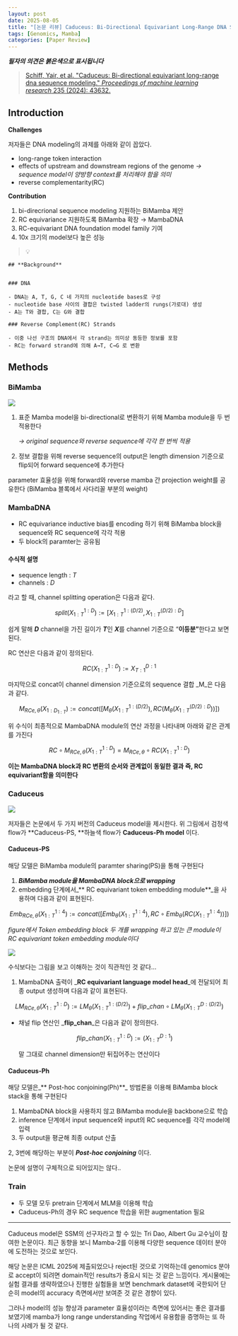 ```yaml
---
layout: post
date: 2025-08-05
title: "[논문 리뷰] Caduceus: Bi-Directional Equivariant Long-Range DNA Sequence Modeling"
tags: [Genomics, Mamba]
categories: [Paper Review]
---
```


<span class="notion-red">_**필자의 의견은 붉은색으로 표시됩니다**_</span>


> [Schiff, Yair, et al. "Caduceus: Bi-directional equivariant long-range dna sequence modeling." ](https://pmc.ncbi.nlm.nih.gov/articles/PMC12189541/)[_Proceedings of machine learning research_](https://pmc.ncbi.nlm.nih.gov/articles/PMC12189541/)[ 235 (2024): 43632.](https://pmc.ncbi.nlm.nih.gov/articles/PMC12189541/)



## Introduction


**Challenges**


저자들은 DNA modeling의 과제를 아래와 같이 꼽았다.

- long-range token interaction
- effects of upstream and downstream regions of the genome 
_→ sequence model이 양방향 context를 처리해야 함을 의미_
- reverse complementarity(RC)

**Contribution**

1. bi-direcrional sequence modeling 지원하는 BiMamba 제안
1. RC equivariance 지원하도록 BiMamba 확장 → MambaDNA
1. RC-equivariant DNA foundation model family 기여
1. 10x 크기의 model보다 높은 성능

> 💡 


	## **Background**


	### DNA

	- DNA는 A, T, G, C 네 가지의 nucleotide bases로 구성
	- nucleotide base 사이의 결합은 twisted ladder의 rungs(가로대) 생성
	- A는 T와 결합, C는 G와 결합

	### Reverse Complement(RC) Strands

	- 이중 나선 구조의 DNA에서 각 strand는 의미상 동등한 정보를 포함
	- RC는 forward strand에 의해 A→T, C→G 로 변환


## Methods



### BiMamba


![](https://prod-files-secure.s3.us-west-2.amazonaws.com/542b861c-36a8-4051-84e5-8804b6728dba/2c247d59-7815-4980-99f0-8f0d21f445a7/image.png?X-Amz-Algorithm=AWS4-HMAC-SHA256&X-Amz-Content-Sha256=UNSIGNED-PAYLOAD&X-Amz-Credential=ASIAZI2LB466RP53MXW4%2F20250818%2Fus-west-2%2Fs3%2Faws4_request&X-Amz-Date=20250818T051425Z&X-Amz-Expires=3600&X-Amz-Security-Token=IQoJb3JpZ2luX2VjEFUaCXVzLXdlc3QtMiJHMEUCICANhApHkc15fT6ifyhMtO8%2BuULGXmIJzZb%2BDovk8BQgAiEAzkxfdNP3H6lymM2O%2Bkg1FLPWhwZI9CEqSdC8ACFTSfMqiAQInv%2F%2F%2F%2F%2F%2F%2F%2F%2F%2FARAAGgw2Mzc0MjMxODM4MDUiDLRw2aix8LlNkC5PdCrcA1RLqt4XJEeCHlALnu7FkzS25kLYONuXtQYZvPlvqJmQlYzcR1jUa27lmRa%2FxIjaktpGt0JvoTgQ3rgMIVQ0Fvjoz%2BNE8qiriTK82%2FBuVGgrG7FStZOtKvadxqqrtJIJVIp%2FKxZsbwoAv%2BkftUz8g%2BARJrntLcMucj%2FevBPj6xlYly%2BLtckjdcBO%2F0hT3vlCVEmeXLERLdsTxA8o%2Brrg6GAtlVyre5qn%2B816AYXHX2ngdhAavEOmCKSCWZo8vSUQrz3HjPxwUIKEm8%2Bg9nwCqteIvtz8WgSr4b7%2FUW6BwrVS%2FfL08Yzcga%2FD5Mt1Y%2Ba5ob6%2F%2B%2Fur6p23A7e%2FWIo5Tkax%2FOjyw8pAXiXMU3B9KNmDoNNJEJIUNoyz97lV5C%2F7uR28RwOEaYH7C6h7YTI8RRMmZGWX6XboNKg68gyot3xjFQciOPr7VN01la7crWTLaT7Lyre63ezwEXsmYxoMhLFvGDWRmYMH4tjoM4EaBtplPePWhYZJTwmJoudlASjVUHQ6TtM3Y90XG5OYUET7SOBL%2FGCnQq263xeaTEIve6b6n2KEDWs2QZKqRFQ3hGN6TL1XXGTPnXo7SyZeP2uLlk05sON3rVaclOZd9itbJ3r8%2Bm0wjEi6%2FXf2e1eeMNvbisUGOqUBYE5dbVS%2Bfe%2Bj7l0WajwSfou%2BiZFWTXlzhjt8%2BHs2RZWDXQA0x45m2m1mzYTBa1Us3kiDKJno91NFxAQ%2FmC1JHHy9NzMa%2BtjOVU4O3NEQwZvE5%2FZrWsLvDMFY2ddrhOeI53g89mgBNukLh8r759xkz3fEUGu7wgnsRk%2Bkhh%2BZ7yooomh7B2km3ntUCZPa%2B6MVBBElTpUWYsDk5gbhHMfu3uueV5ng&X-Amz-Signature=6743929de14ec9ce757e9d4b48510828acb484b0101556dd4236f61c701f57e1&X-Amz-SignedHeaders=host&x-amz-checksum-mode=ENABLED&x-id=GetObject)

1. 표준 Mamba model을 bi-directional로 변환하기 위해 Mamba module을 두 번 적용한다

	_→ original sequence와 reverse sequence에 각각 한 번씩 적용_

1. 정보 결합을 위해 reverse sequence의 output은 length dimension 기준으로 flip되어 forward sequence에 추가한다

parameter 효율성을 위해 forward와 reverse mamba 간 projection weight를 공유한다 (BiMamba 블록에서 사다리꼴 부분의 weight)



### MambaDNA

- RC equivariance inductive bias를 encoding 하기 위해 BiMamba block을 sequence와 RC sequence에 각각 적용
- 두 block의 paramter는 공유됨


#### 수식적 설명

- sequence length : _T_
- channels : _D_

라고 할 때,  channel splitting operation은 다음과 같다.


$$
split(X^{1:D}_{1:T}):=[X^{1:(D/2)}_{1:T},X^{(D/2):D}_{1:T}]
$$


<span class="notion-red">쉽게 말해 </span><span class="notion-red">_**D**_</span><span class="notion-red"> channel을 가진 길이가 </span><span class="notion-red">_**T**_</span><span class="notion-red">인 </span><span class="notion-red">_**X**_</span><span class="notion-red">를 channel 기준으로 “</span><span class="notion-red">**이등분”**</span><span class="notion-red">한다고 보면 된다.</span>


RC 연산은 다음과 같이 정의된다.


$$
RC(X^{1:D}_{1:T}):=X^{D:1}_{T:1}
$$


마지막으로 concat이 channel dimension 기준으로의 sequence 결합 _M_은 다음과 같다.


$$
M_{RCe,\theta}(X_{1:D_{1:T}}):=concat([M_{\theta}(X^{1:(D/2)}_{1:T}),RC(M_{\theta}(X^{(D/2):D}_{1:T}))])
$$


위 수식이 최종적으로 MambaDNA module의 연산 과정을 나타내며 아래와 같은 관계를 가진다


$$
RC\circ M_{RCe,\theta}(X^{1:D}_{1:T}) = M_{RCe,\theta} \circ RC(X^{1:D}_{1:T})
$$


**이는 MambaDNA block과 RC 변환의 순서와 관계없이 동일한 결과 즉, RC equivariant함을 의미한다**



### Caduceus


![](https://prod-files-secure.s3.us-west-2.amazonaws.com/542b861c-36a8-4051-84e5-8804b6728dba/f94a60d7-8145-473b-aef9-7c68d3ec604a/image.png?X-Amz-Algorithm=AWS4-HMAC-SHA256&X-Amz-Content-Sha256=UNSIGNED-PAYLOAD&X-Amz-Credential=ASIAZI2LB466RP53MXW4%2F20250818%2Fus-west-2%2Fs3%2Faws4_request&X-Amz-Date=20250818T051425Z&X-Amz-Expires=3600&X-Amz-Security-Token=IQoJb3JpZ2luX2VjEFUaCXVzLXdlc3QtMiJHMEUCICANhApHkc15fT6ifyhMtO8%2BuULGXmIJzZb%2BDovk8BQgAiEAzkxfdNP3H6lymM2O%2Bkg1FLPWhwZI9CEqSdC8ACFTSfMqiAQInv%2F%2F%2F%2F%2F%2F%2F%2F%2F%2FARAAGgw2Mzc0MjMxODM4MDUiDLRw2aix8LlNkC5PdCrcA1RLqt4XJEeCHlALnu7FkzS25kLYONuXtQYZvPlvqJmQlYzcR1jUa27lmRa%2FxIjaktpGt0JvoTgQ3rgMIVQ0Fvjoz%2BNE8qiriTK82%2FBuVGgrG7FStZOtKvadxqqrtJIJVIp%2FKxZsbwoAv%2BkftUz8g%2BARJrntLcMucj%2FevBPj6xlYly%2BLtckjdcBO%2F0hT3vlCVEmeXLERLdsTxA8o%2Brrg6GAtlVyre5qn%2B816AYXHX2ngdhAavEOmCKSCWZo8vSUQrz3HjPxwUIKEm8%2Bg9nwCqteIvtz8WgSr4b7%2FUW6BwrVS%2FfL08Yzcga%2FD5Mt1Y%2Ba5ob6%2F%2B%2Fur6p23A7e%2FWIo5Tkax%2FOjyw8pAXiXMU3B9KNmDoNNJEJIUNoyz97lV5C%2F7uR28RwOEaYH7C6h7YTI8RRMmZGWX6XboNKg68gyot3xjFQciOPr7VN01la7crWTLaT7Lyre63ezwEXsmYxoMhLFvGDWRmYMH4tjoM4EaBtplPePWhYZJTwmJoudlASjVUHQ6TtM3Y90XG5OYUET7SOBL%2FGCnQq263xeaTEIve6b6n2KEDWs2QZKqRFQ3hGN6TL1XXGTPnXo7SyZeP2uLlk05sON3rVaclOZd9itbJ3r8%2Bm0wjEi6%2FXf2e1eeMNvbisUGOqUBYE5dbVS%2Bfe%2Bj7l0WajwSfou%2BiZFWTXlzhjt8%2BHs2RZWDXQA0x45m2m1mzYTBa1Us3kiDKJno91NFxAQ%2FmC1JHHy9NzMa%2BtjOVU4O3NEQwZvE5%2FZrWsLvDMFY2ddrhOeI53g89mgBNukLh8r759xkz3fEUGu7wgnsRk%2Bkhh%2BZ7yooomh7B2km3ntUCZPa%2B6MVBBElTpUWYsDk5gbhHMfu3uueV5ng&X-Amz-Signature=276603900c9e6798428b679d1ce3f18b2440840ae89ca7ec1fe74376cd20458f&X-Amz-SignedHeaders=host&x-amz-checksum-mode=ENABLED&x-id=GetObject)


저자들은 논문에서 두 가지 버전의 Caduceus model을 제시한다. 위 그림에서 검정색 flow가 **Caduceus-PS, **하늘색 flow가 **Caduceus-Ph model** 이다.



#### Caduceus-PS


해당 모델은 BiMamba module의 paramter sharing(PS)을 통해 구현된다

1. _**BiMamba module을 MambaDNA block으로 wrapping**_
1. embedding 단계에서_** RC equivariant token embedding module**_을 사용하며 다음과 같이 표현된다.

$$
Emb_{RCe,\theta}(X^{1:4}_{1:T}):=concat([Emb_{\theta}(X^{1:4}_{1:T}),RC \circ Emb_{\theta}(RC(X^{1:4}_{1:T}))])
$$


_figure에서 Token embedding block 두 개를 wrapping 하고 있는 큰 module이 RC equivariant token embedding module이다_


![](https://prod-files-secure.s3.us-west-2.amazonaws.com/542b861c-36a8-4051-84e5-8804b6728dba/b175e4da-71eb-4e91-8c23-a06dabe673c9/image.png?X-Amz-Algorithm=AWS4-HMAC-SHA256&X-Amz-Content-Sha256=UNSIGNED-PAYLOAD&X-Amz-Credential=ASIAZI2LB466RP53MXW4%2F20250818%2Fus-west-2%2Fs3%2Faws4_request&X-Amz-Date=20250818T051425Z&X-Amz-Expires=3600&X-Amz-Security-Token=IQoJb3JpZ2luX2VjEFUaCXVzLXdlc3QtMiJHMEUCICANhApHkc15fT6ifyhMtO8%2BuULGXmIJzZb%2BDovk8BQgAiEAzkxfdNP3H6lymM2O%2Bkg1FLPWhwZI9CEqSdC8ACFTSfMqiAQInv%2F%2F%2F%2F%2F%2F%2F%2F%2F%2FARAAGgw2Mzc0MjMxODM4MDUiDLRw2aix8LlNkC5PdCrcA1RLqt4XJEeCHlALnu7FkzS25kLYONuXtQYZvPlvqJmQlYzcR1jUa27lmRa%2FxIjaktpGt0JvoTgQ3rgMIVQ0Fvjoz%2BNE8qiriTK82%2FBuVGgrG7FStZOtKvadxqqrtJIJVIp%2FKxZsbwoAv%2BkftUz8g%2BARJrntLcMucj%2FevBPj6xlYly%2BLtckjdcBO%2F0hT3vlCVEmeXLERLdsTxA8o%2Brrg6GAtlVyre5qn%2B816AYXHX2ngdhAavEOmCKSCWZo8vSUQrz3HjPxwUIKEm8%2Bg9nwCqteIvtz8WgSr4b7%2FUW6BwrVS%2FfL08Yzcga%2FD5Mt1Y%2Ba5ob6%2F%2B%2Fur6p23A7e%2FWIo5Tkax%2FOjyw8pAXiXMU3B9KNmDoNNJEJIUNoyz97lV5C%2F7uR28RwOEaYH7C6h7YTI8RRMmZGWX6XboNKg68gyot3xjFQciOPr7VN01la7crWTLaT7Lyre63ezwEXsmYxoMhLFvGDWRmYMH4tjoM4EaBtplPePWhYZJTwmJoudlASjVUHQ6TtM3Y90XG5OYUET7SOBL%2FGCnQq263xeaTEIve6b6n2KEDWs2QZKqRFQ3hGN6TL1XXGTPnXo7SyZeP2uLlk05sON3rVaclOZd9itbJ3r8%2Bm0wjEi6%2FXf2e1eeMNvbisUGOqUBYE5dbVS%2Bfe%2Bj7l0WajwSfou%2BiZFWTXlzhjt8%2BHs2RZWDXQA0x45m2m1mzYTBa1Us3kiDKJno91NFxAQ%2FmC1JHHy9NzMa%2BtjOVU4O3NEQwZvE5%2FZrWsLvDMFY2ddrhOeI53g89mgBNukLh8r759xkz3fEUGu7wgnsRk%2Bkhh%2BZ7yooomh7B2km3ntUCZPa%2B6MVBBElTpUWYsDk5gbhHMfu3uueV5ng&X-Amz-Signature=ed869a997c73b1ea8a781d0101db6c97245da95c37d219da343d9589735bb909&X-Amz-SignedHeaders=host&x-amz-checksum-mode=ENABLED&x-id=GetObject)


<span class="notion-red">수식보다는 그림을 보고 이해하는 것이 직관적인 것 같다…</span>

1. MambaDNA 출력이 _**RC equivariant language model head**_에 전달되어 최종 output 생성하며 다음과 같이 표현된다.

$$
LM_{RCe,\theta}(X^{1:D}_{1:T}):= LM_{\theta}(X^{1:(D/2)}_{1:T})+flip\_chan\circ LM_{\theta}(X^{D:(D/2)}_{1:T})
$$

- 채널 flip 연산인 _**flip\_chan**_은 다음과 같이 정의한다.

	$$
	flip\_chan(X^{1:D}_{1:T}):=(X^{D:1}_{1:T})
	$$


	말 그대로 channel dimension만 뒤집어주는 연산이다



#### Caduceus-Ph


해당 모델은_** Post-hoc conjoining(Ph)**_ 방법론을 이용해 BiMamba block stack을 통해 구현된다

1. MambaDNA block을 사용하지 않고 BiMamba module을 backbone으로 학습
1. inference 단계에서 input sequence와 input의 RC sequence를 각각 model에 입력
1. 두 output을 평균해 최종 output 산출

2, 3번에 해당하는 부분이 _**Post-hoc conjoining**_ 이다.


<span class="notion-red">논문에 설명이 구체적으로 되어있지는 않다..</span>



### Train

- 두 모델 모두 pretrain 단계에서 MLM을 이용해 학습
- Caduceus-Ph의 경우 RC sequence 학습을 위한 augmentation 필요

---


<span class="notion-red">Caduceus model은 SSM의 선구자라고 할 수 있는 Tri Dao, Albert Gu 교수님이 참여한 논문이다. 최근 동향을 보니 Mamba-2를 이용해 다양한 sequence 데이터 분야에 도전하는 것으로 보인다.</span>


<span class="notion-red">해당 논문은 ICML 2025에 제출되었으나 reject된 것으로 기억하는데 genomics 분야로 accept이 되려면 domain적인 results가 중요시 되는 것 같은 느낌이다. 게시물에는 실험 결과를 생략하였으나 진행한 실험들을 보면 benchmark dataset에 국한되어 단순히 model의 accuracy 측면에서만 보여준 것 같은 경향이 있다.</span>


<span class="notion-red">그러나 model의 성능 향상과 parameter 효율성이라는 측면에 있어서는 좋은 결과를 보였기에 mamba가 long range understanding 작업에서 유용함을 증명하는 또 하나의 사례가 될 것 같다.</span>

